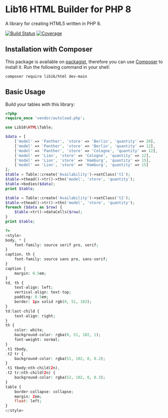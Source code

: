 # Lib16 HTML Builder for PHP 8
A library for creating HTML5 written in PHP 8.

[![Build Status](https://travis-ci.com/lib16/html-builder-php.svg?branch=master)](https://travis-ci.com/lib16/html-builder-php)
[![Coverage](https://codecov.io/gh/lib16/html-builder-php/branch/master/graph/badge.svg)](https://codecov.io/gh/lib16/html-builder-php)

## Installation with Composer
This package is available on [packagist](https://packagist.org/packages/lib16/html),
therefore you can use [Composer](https://getcomposer.org) to install it.
Run the following command in your shell:

```
composer require lib16/html dev-main
```

## Basic Usage

Build your tables with this library:

``` php
<?php
require_once 'vendor/autoload.php';

use Lib16\HTML\Table;

$data = [
    ['model' => 'Panther', 'store' => 'Berlin', 'quantity' => 20],
    ['model' => 'Panther', 'store' => 'Berlin', 'quantity' => 12],
    ['model' => 'Panther', 'store' => 'Cologne', 'quantity' => 12],
    ['model' => 'Lion', 'store' => 'Cologne', 'quantity' => 12],
    ['model' => 'Lion', 'store' => 'Hamburg', 'quantity' => 15],
    ['model' => 'Lion', 'store' => 'Hamburg', 'quantity' => 15]
];
$table = Table::create('Availability')->setClass('t1');
$table->thead()->tr()->thn('model', 'store', 'quantity');
$table->bodies($data);
print $table;

$table = Table::create('Availability')->setClass('t2');
$table->thead()->tr()->thn('model', 'store', 'quantity');
foreach ($data as $row) {
    $table->tr()->dataCells($row);
}
print $table;

?>
<style>
body, * {
    font-family: source serif pro, serif;
}
caption, th {
    font-family: source sans pro, sans-serif;
}
caption {
    margin: 0.5em;
}
td, th {
    text-align: left;
    vertical-align: text-top;
    padding: 0.5em;
    border: 1px solid rgb(0, 51, 102);
}
td:last-child {
    text-align: right;
}
th {
    color: white;
    background-color: rgba(0, 51, 102, 1);
    font-weight: normal;
}
.t1 tbody,
.t2 tr {
    background-color: rgba(51, 102, 0, 0.2);
}
.t1 tbody:nth-child(2n),
.t2 tr:nth-child(2n) {
    background-color: rgba(52, 102, 0, 0.3);
}
table {
    border-collapse: collapse;
    margin: 2em;
    float: left;
}
</style>
```